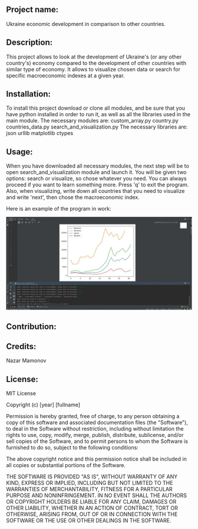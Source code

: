 <h2>Project name:</h2>
Ukraine economic development in comparison to other countries.

<h2>Description:</h2>
This project allows to look at the development of Ukraine's (or any other country's) economy compared to the development of other countries with similar type of economy. It allows to visualize chosen data or search for specific macroeconomic indexes at a given year.

<h2>Installation:</h2>
To install this project download or clone all modules, and be sure that you have python installed in order to run it, as well as all the libraries used in the main module. The necessary modules are:
custom_array.py
country.py
countries_data.py
search_and_visualization.py
The necessary libraries are:
json
urllib
matplotlib
ctypes

<h2>Usage:</h2>
When you have downloaded all necessary modules, the next step will be to open search_and_visualization module and launch it. You will be given two options: search or visualize, so chose whatever you need. You can always proceed if you want to learn something more. Press 'q' to exit the program. Also, when visualizing, write down all countries that you need to visualize and write 'next', then chose the macroeconomic index.<br />

Here is an example of the program in work:<br />

![](program_example.jpg)

<h2>Contribution:</h2>

<h2>Credits:</h2>
Nazar Mamonov

<h2>License:</h2>
MIT License

Copyright (c) [year] [fullname]

Permission is hereby granted, free of charge, to any person obtaining a copy
of this software and associated documentation files (the "Software"), to deal
in the Software without restriction, including without limitation the rights
to use, copy, modify, merge, publish, distribute, sublicense, and/or sell
copies of the Software, and to permit persons to whom the Software is
furnished to do so, subject to the following conditions:

The above copyright notice and this permission notice shall be included in all
copies or substantial portions of the Software.

THE SOFTWARE IS PROVIDED "AS IS", WITHOUT WARRANTY OF ANY KIND, EXPRESS OR
IMPLIED, INCLUDING BUT NOT LIMITED TO THE WARRANTIES OF MERCHANTABILITY,
FITNESS FOR A PARTICULAR PURPOSE AND NONINFRINGEMENT. IN NO EVENT SHALL THE
AUTHORS OR COPYRIGHT HOLDERS BE LIABLE FOR ANY CLAIM, DAMAGES OR OTHER
LIABILITY, WHETHER IN AN ACTION OF CONTRACT, TORT OR OTHERWISE, ARISING FROM,
OUT OF OR IN CONNECTION WITH THE SOFTWARE OR THE USE OR OTHER DEALINGS IN THE
SOFTWARE.
